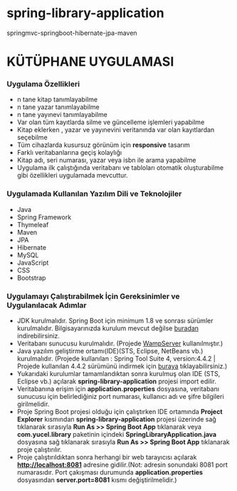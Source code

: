 # spring-library-application
springmvc-springboot-hibernate-jpa-maven

# KÜTÜPHANE UYGULAMASI

### Uygulama Özellikleri
* n tane kitap tanımlayabilme
* n tane yazar tanımlayabilme
* n tane yayınevi tanımlayabilme
* Var olan tüm kayıtlarda silme ve güncelleme işlemleri yapabilme
* Kitap eklerken , yazar ve yayınevini veritanında var olan kayıtlardan seçebilme
* Tüm cihazlarda kusursuz görünüm için **responsive** tasarım
* Farklı veritabanlarına geçiş kolaylığı
* Kitap adı, seri numarası, yazar veya isbn ile arama yapabilme
* Uygulama ilk çalıştığında veritabanı ve tabloları otomatik oluşturabilme gibi özellikleri uygulamada mevcuttur.


### Uygulamada Kullanılan Yazılım Dili ve Teknolojiler
* Java      
* Spring Framework     
* Thymeleaf     
* Maven     
* JPA       
* Hibernate     
* MySQL     
* JavaScript      
* CSS     
* Bootstrap     

### Uygulamayı Çalıştırabilmek İçin Gereksinimler ve Uygulanılacak Adımlar
* JDK kurulmalıdır. Spring Boot için minimum 1.8 ve sonrası sürümler kurulmalıdır. Bilgisayarınızda kurulum mevcut değilse  [buradan ](https://www.oracle.com/tr/java/technologies/javase-downloads.html) indirebilirsiniz.
* Veritabanı sunucusu kurulmalıdır. (Projede [WampServer](https://www.wampserver.com/en/) kullanılmıştır.)
* Java yazılım geliştirme ortamı(IDE)(STS, Eclipse, NetBeans vb.) kurulmalıdır.
(Projede kullanılan : Spring Tool Suite 4, version:4.4.2 | Projede kullanılan 4.4.2 sürümünü indirmek için [buraya](https://spring.io/blog/2019/11/21/spring-tools-4-4-2-released) tıklayabilirsiniz.)
* Yukarıdaki kurulumlar tamamlandıktan sonra kurulmuş olan IDE (STS, Eclipse vb.) açılarak **spring-library-application** projesi import edilir.
* Veritabanına erişim için **application.properties** dosyasına, veritabanı sunucusu için belirlediğiniz port numarası, kullanıcı adı ve şifre bilgileri girilmelidir.
* Proje Spring Boot projesi olduğu için çalıştırken IDE ortamında **Project Explorer** kısmından **spring-library-application** projesi üzerinde sağ tıklanarak sırasıyla **Run As >> Spring Boot App** tıklanarak veya **com.yucel.library** paketinin içindeki **SpringLibraryApplication.java** dosyasına sağ tıklanarak sırasıyla **Run As >> Spring Boot App** tıklanarak proje çalıştırılır.
* Proje çalıştırıldıktan sonra herhangi bir web tarayıcısı açılarak **[http://localhost:8081](http://localhost:8081)** adresine gidilir.(Not: adresin sonundaki 8081 port numarasıdır. Port çakışması durumunda **application.properties** dosyasından **server.port=8081** kısmı değiştirilmelidir.) 

